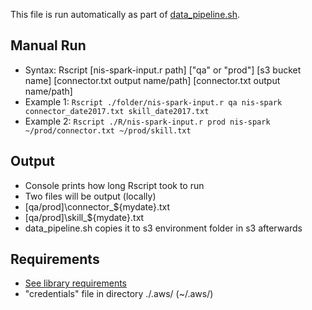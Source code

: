 This file is run automatically as part of [data_pipeline.sh](https://github.com/introcom/NIS-Spark/blob/master/data\_pipeline.sh#L34).

## Manual Run
* Syntax: Rscript [nis-spark-input.r path] ["qa" or "prod"] [s3 bucket name] [connector.txt output name/path] [connector.txt output name/path]
 * Example 1: `Rscript ./folder/nis-spark-input.r qa nis-spark connector_date2017.txt skill_date2017.txt`
 * Example 2: `Rscript ./R/nis-spark-input.r prod nis-spark ~/prod/connector.txt ~/prod/skill.txt`

## Output
* Console prints how long Rscript took to run
* Two files will be output (locally)
 * [qa/prod]\connector\_${mydate}.txt
 * [qa/prod]\skill\_${mydate}.txt
 * data_pipeline.sh copies it to s3 environment folder in s3 afterwards

## Requirements
* [See library requirements](https://github.com/introcom/NIS-Spark/blob/master/README.md)
* "credentials" file in directory ./.aws/ (~/.aws/)
